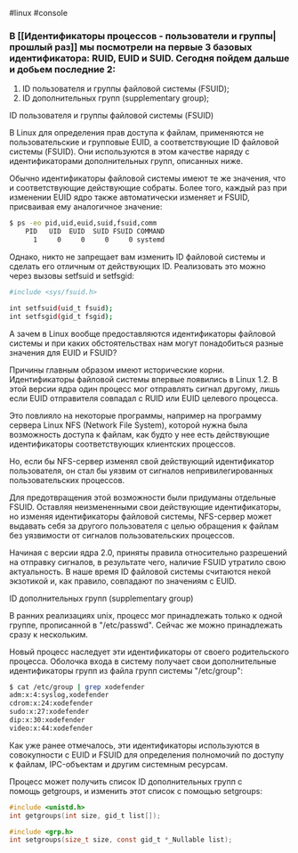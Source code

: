 #linux #console 

### В [[Идентификаторы процессов - пользователи и группы|прошлый раз]] мы посмотрели на первые 3 базовых идентификатора: RUID, EUID и SUID. Сегодня пойдем дальше и добьем последние 2:

1) ID пользователя и группы файловой системы (FSUID);
2) ID дополнительных групп (supplementary group);

ID пользователя и группы файловой системы (FSUID)

В Linux для определения прав доступа к файлам, применяются не пользовательские и групповые EUID, а соответствующие ID файловой системы (FSUID). Они используются в этом качестве наряду с идентификаторами дополнительных групп, описанных ниже.

Обычно идентификаторы файловой системы имеют те же значения, что и соответствующие действующие собраты. Более того, каждый раз при изменении EUID ядро также автоматически изменяет и FSUID, присваивая ему аналогичное значение:


```sh
$ ps -eo pid,uid,euid,suid,fsuid,comm
    PID   UID  EUID  SUID FSUID COMMAND
      1     0     0     0     0 systemd
```


Однако, никто не запрещает вам изменить ID файловой системы и сделать его отличным от действующих ID. Реализовать это можно через вызовы setfsuid и setfsgid:


```sh
#include <sys/fsuid.h>

int setfsuid(uid_t fsuid);
int setfsgid(gid_t fsgid);
```


А зачем в Linux вообще предоставляются идентификаторы файловой системы и при каких обстоятельствах нам могут понадобиться разные значения для EUID и FSUID?

Причины главным образом имеют исторические корни. Идентификаторы файловой системы впервые появились в Linux 1.2. В этой версии ядра один процесс мог отправлять сигнал другому, лишь если EUID отправителя совпадал с RUID или EUID целевого процесса.

Это повлияло на некоторые программы, например на программу сервера Linux NFS (Network File System), которой нужна была возможность доступа к файлам, как будто у нее есть действующие идентификаторы соответствующих клиентских процессов.

Но, если бы NFS-сервер изменял свой действующий идентификатор пользователя, он стал бы уязвим от сигналов непривилегированных пользовательских процессов.

Для предотвращения этой возможности были придуманы отдельные FSUID. Оставляя неизмененными свои действующие идентификаторы, но изменяя идентификаторы файловой системы, NFS-сервер может выдавать себя за другого пользователя с целью обращения к файлам без уязвимости от сигналов пользовательских процессов.

Начиная с версии ядра 2.0, приняты правила относительно разрешений на отправку сигналов, в результате чего, наличие FSUID утратило свою актуальность. В наше время ID файловой системы считаются некой экзотикой и, как правило, совпадают по значениям с EUID.

ID дополнительных групп (supplementary group)

В ранних реализациях unix, процесс мог принадлежать только к одной группе, прописанной в "/etc/passwd". Сейчас же можно принадлежать сразу к нескольким.

Новый процесс наследует эти идентификаторы от своего родительского процесса. Оболочка входа в систему получает свои дополнительные идентификаторы групп из файла групп системы "/etc/group":


```sh
$ cat /etc/group | grep xodefender
adm:x:4:syslog,xodefender
cdrom:x:24:xodefender
sudo:x:27:xodefender
dip:x:30:xodefender
video:x:44:xodefender
```


Как уже ранее отмечалось, эти идентификаторы используются в совокупности с EUID и FSUID для определения полномочий по доступу к файлам, IPC-объектам и другим системным ресурсам.

Процесс может получить список ID дополнительных групп с помощь getgroups, и изменить этот список с помощью setgroups:


```c
#include <unistd.h>
int getgroups(int size, gid_t list[]);

#include <grp.h>
int setgroups(size_t size, const gid_t *_Nullable list);
```

